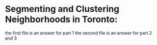 # Segmenting and Clustering Neighborhoods in Toronto:
the first file is an answer for part 1
the second file is an answer for part 2 and 3

